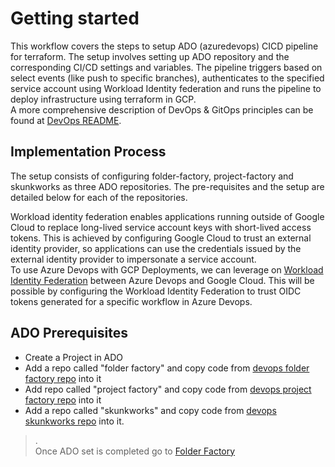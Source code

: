 # Getting started

This workflow covers the steps to setup ADO (azuredevops) CICD pipeline for terraform. The setup involves setting up ADO  repository and the corresponding CI/CD settings and variables. The pipeline triggers based on select events (like push to specific branches), authenticates to the specified service account using Workload Identity federation and runs the pipeline to deploy infrastructure using terraform in GCP.\
A more comprehensive description of DevOps & GitOps principles can be found at [DevOps README](https://github.com/google/devops-governance/blob/GDC-phase-kickstarter-1/README.md).

## Implementation Process

The setup consists of configuring folder-factory, project-factory and skunkworks as three ADO repositories. The pre-requisites and the setup are detailed below for each of the repositories.

Workload identity federation enables applications running outside of Google Cloud to replace long-lived service account keys with short-lived access tokens. This is achieved by configuring Google Cloud to trust an external identity provider, so applications can use the credentials issued by the external identity provider to impersonate a service account.\
To use Azure Devops with GCP Deployments, we can leverage on [Workload Identity Federation](https://cloud.google.com/iam/docs/workload-identity-federation) between Azure Devops and Google Cloud. This will be possible by configuring the Workload Identity Federation to trust OIDC tokens generated for a specific workflow in Azure Devops.

## ADO Prerequisites

-   Create a Project in ADO
-   Add a repo called "folder factory" and copy code from [devops folder factory repo](https://github.com/google/devops-governance/tree/GDC-phase-kickstarter-1/examples/guardrails/azuredevops/folder-factory) into it
-   Add repo called "project factory" and copy code from [devops project factory repo](https://github.com/google/devops-governance/tree/GDC-phase-kickstarter-1/examples/guardrails/azuredevops/project-factory) into it
-   Add a repo called "skunkworks" and copy code from [devops skunkworks repo](https://github.com/google/devops-governance/tree/GDC-phase-kickstarter-1/examples/guardrails/azuredevops/skunkworks) into it.

> .\
Once ADO set is completed go to [Folder Factory](https://github.com/google/devops-governance/blob/GDC-phase-kickstarter-1/examples/guardrails/azuredevops/folder-factory)
